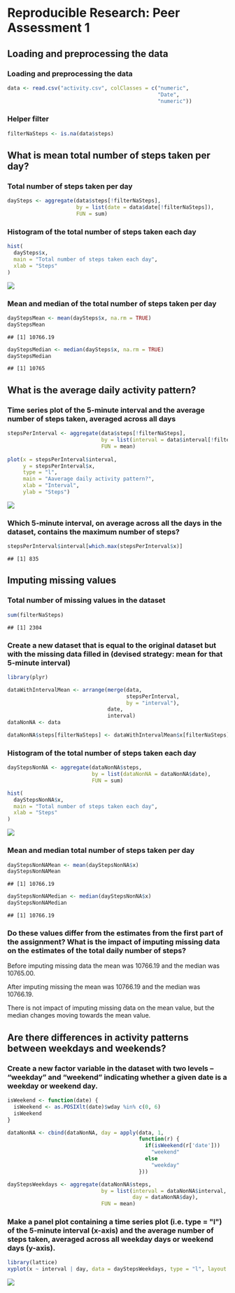 # Reproducible Research: Peer Assessment 1


## Loading and preprocessing the data

### Loading and preprocessing the data


```r
data <- read.csv("activity.csv", colClasses = c("numeric", 
                                                "Date", 
                                                "numeric"))
```

### Helper filter


```r
filterNaSteps <- is.na(data$steps)
```

## What is mean total number of steps taken per day?

### Total number of steps taken per day


```r
daySteps <- aggregate(data$steps[!filterNaSteps], 
                      by = list(date = data$date[!filterNaSteps]), 
                      FUN = sum)
```

### Histogram of the total number of steps taken each day

```r
hist(
  daySteps$x,
  main = "Total number of steps taken each day",
  xlab = "Steps"
)
```

![](PA1_template_files/figure-html/unnamed-chunk-4-1.png)<!-- -->

### Mean and median of the total number of steps taken per day

```r
dayStepsMean <- mean(daySteps$x, na.rm = TRUE)
dayStepsMean
```

```
## [1] 10766.19
```


```r
dayStepsMedian <- median(daySteps$x, na.rm = TRUE)
dayStepsMedian
```

```
## [1] 10765
```

## What is the average daily activity pattern?

### Time series plot of the 5-minute interval and the average number of steps taken, averaged across all days 


```r
stepsPerInterval <- aggregate(data$steps[!filterNaSteps],
                              by = list(interval = data$interval[!filterNaSteps]),
                              FUN = mean)
                              
plot(x = stepsPerInterval$interval,
     y = stepsPerInterval$x,
     type = "l",
     main = "Aaverage daily activity pattern?",
     xlab = "Interval",
     ylab = "Steps")
```

![](PA1_template_files/figure-html/unnamed-chunk-7-1.png)<!-- -->

### Which 5-minute interval, on average across all the days in the dataset, contains the maximum number of steps?


```r
stepsPerInterval$interval[which.max(stepsPerInterval$x)]
```

```
## [1] 835
```

## Imputing missing values

### Total number of missing values in the dataset


```r
sum(filterNaSteps)
```

```
## [1] 2304
```

### Create a new dataset that is equal to the original dataset but with the missing data filled in (devised strategy: mean for that 5-minute interval)


```r
library(plyr)

dataWithIntervalMean <- arrange(merge(data,  
                                      stepsPerInterval,
                                      by = "interval"),
                                date,
                                interval)
dataNonNA <- data 

dataNonNA$steps[filterNaSteps] <- dataWithIntervalMean$x[filterNaSteps]
```

### Histogram of the total number of steps taken each day


```r
dayStepsNonNA <- aggregate(dataNonNA$steps, 
                           by = list(dataNonNA = dataNonNA$date), 
                           FUN = sum)

hist(
  dayStepsNonNA$x,
  main = "Total number of steps taken each day",
  xlab = "Steps"
)
```

![](PA1_template_files/figure-html/unnamed-chunk-11-1.png)<!-- -->

### Mean and median total number of steps taken per day


```r
dayStepsNonNAMean <- mean(dayStepsNonNA$x)
dayStepsNonNAMean
```

```
## [1] 10766.19
```


```r
dayStepsNonNAMedian <- median(dayStepsNonNA$x)
dayStepsNonNAMedian
```

```
## [1] 10766.19
```

### Do these values differ from the estimates from the first part of the assignment? What is the impact of imputing missing data on the estimates of the total daily number of steps?


Before imputing missing data the mean was 10766.19 and the median was 10765.00.

After imputing missing the mean was 10766.19 and the median was 10766.19.

There is not impact of imputing missing data on the mean value, but the median changes moving towards the mean value.


## Are there differences in activity patterns between weekdays and weekends?

### Create a new factor variable in the dataset with two levels – “weekday” and “weekend” indicating whether a given date is a weekday or weekend day.


```r
isWeekend <- function(date) {
  isWeekend <- as.POSIXlt(date)$wday %in% c(0, 6)
  isWeekend
}

dataNonNA <- cbind(dataNonNA, day = apply(data, 1, 
                                          function(r) {
                                            if(isWeekend(r['date']))
                                              "weekend"
                                            else
                                              "weekday"
                                          }))

dayStepsWeekdays <- aggregate(dataNonNA$steps, 
                              by = list(interval = dataNonNA$interval, 
                                        day = dataNonNA$day),
                              FUN = mean)
```

### Make a panel plot containing a time series plot (i.e. type = "l") of the 5-minute interval (x-axis) and the average number of steps taken, averaged across all weekday days or weekend days (y-axis). 


```r
library(lattice)
xyplot(x ~ interval | day, data = dayStepsWeekdays, type = "l", layout = c(1, 2))
```

![](PA1_template_files/figure-html/unnamed-chunk-16-1.png)<!-- -->


